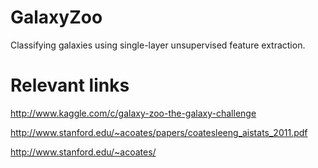 GalaxyZoo
=========

Classifying galaxies using single-layer unsupervised feature extraction.

Relevant links
==============

http://www.kaggle.com/c/galaxy-zoo-the-galaxy-challenge

http://www.stanford.edu/~acoates/papers/coatesleeng_aistats_2011.pdf

http://www.stanford.edu/~acoates/